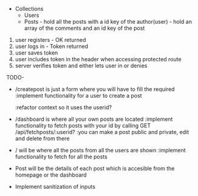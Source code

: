 
- Collections
  - Users
  - Posts - hold all the posts with a id key of the author(user)
          - hold an array of the comments and an id key of the post

1. user registers - OK returned
2. user logs in - Token returned
3. user saves token
4. user includes token in the header when accessing protected route
5. server verifies token and either lets user in or denies

TODO-
<!-- -Create models -->
<!-- - Create routes structure -->
<!-- - Setup db with mongo and mongoose -->
<!-- - Implement user creation -->
<!-- - Implement user login -->
<!-- - Implement route protecting -->
<!-- - Create user from frontend -->
<!-- - Login user and attach token to the client -->

<!-- - Implement verification of token on protected routes -->
  <!-- :figure out how to send token to the backend from Dashboard component to verify that the token is valid -->
  <!-- :implement useEffect getting the token on protected routes? -->


<!-- 
- Give context to the app about the logged in user
  :The problem is that after logging in, the state is still not updated
  :Call setter from context before redirecting to the route -->

<!-- x - Can't access directly when not logged in
x - Can acces directly when logged in
x - Can't access directly when token set manually
x- Can't access directly when token is modified manually to an invalid one -->


- /createpost is just a form where you will have to fill the required
  :implement functionality for a user to create a post
    <!-- :create a form webpage -->
    <!-- :make that form make a call POST /api/createpost -->
    <!-- :that endpoint will create a new item in the posts mongo collection -->
    <!-- :get user from jwt.verify payload -->
    :refactor context so it uses the userid?

- /dashboard is where all your own posts are located
    :implement functionality to fetch posts with your id by calling GET /api/fetchposts/:userid?
    :you can make a post public and private, edit and delete from there


- / will be where all the posts from all the users are shown
  :implement functionality to fetch for all the posts

- Post will be the details of each post which is accesible from the homepage or the dashboard

- Implement sanitization of inputs